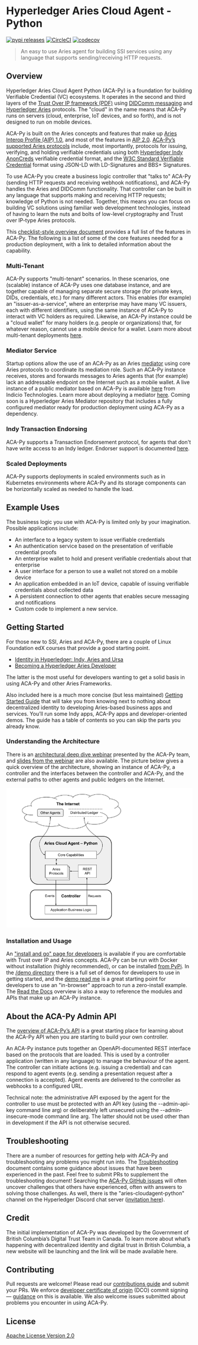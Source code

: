 # Hyperledger Aries Cloud Agent - Python

[![pypi releases](https://img.shields.io/pypi/v/aries_cloudagent)](https://pypi.org/project/aries-cloudagent/)
[![CircleCI](https://circleci.com/gh/hyperledger/aries-cloudagent-python.svg?style=shield)](https://circleci.com/gh/hyperledger/aries-cloudagent-python)
[![codecov](https://codecov.io/gh/hyperledger/aries-cloudagent-python/branch/main/graph/badge.svg)](https://codecov.io/gh/hyperledger/aries-cloudagent-python)

<!-- ![logo](/doc/assets/aries-cloudagent-python-logo-bw.png) -->

> An easy to use Aries agent for building SSI services using any language that supports sending/receiving HTTP requests.

## Overview

Hyperledger Aries Cloud Agent Python (ACA-Py) is a foundation for building Verifiable Credential (VC) ecosystems. It operates in the second and third layers of the [Trust Over IP framework (PDF)](https://trustoverip.org/wp-content/uploads/sites/98/2020/05/toip_050520_primer.pdf) using [DIDComm messaging](https://github.com/hyperledger/aries-rfcs/tree/main/concepts/0005-didcomm) and [Hyperledger Aries](https://www.hyperledger.org/use/aries) protocols. The "cloud" in the name means that ACA-Py runs on servers (cloud, enterprise, IoT devices, and so forth), and is not designed to run on mobile devices.

ACA-Py is built on the Aries concepts and features that make up [Aries Interop Profile (AIP) 1.0](https://github.com/hyperledger/aries-rfcs/tree/main/concepts/0302-aries-interop-profile#aries-interop-profile-version-10), and most of the features in [AIP 2.0](https://github.com/hyperledger/aries-rfcs/tree/main/concepts/0302-aries-interop-profile#aries-interop-profile-version-20). [ACA-Py’s supported Aries protocols](https://github.com/hyperledger/aries-cloudagent-python/blob/main/SupportedRFCs.md) include, most importantly, protocols for issuing, verifying, and holding verifiable credentials using both [Hyperledger Indy AnonCreds](https://hyperledger-indy.readthedocs.io/projects/sdk/en/latest/docs/design/002-anoncreds/README.html) verifiable credential format, and the [W3C Standard Verifiable Credential](https://www.w3.org/TR/vc-data-model/) format using JSON-LD with LD-Signatures and BBS+ Signatures.

To use ACA-Py you create a business logic controller that "talks to" ACA-Py (sending HTTP requests and receiving webhook notifications), and ACA-Py handles the Aries and DIDComm functionality. That controller can be built in any language that supports making and receiving HTTP requests; knowledge of Python is not needed. Together, this means you can focus on building VC solutions using familiar web development technologies, instead of having to learn the nuts and bolts of low-level cryptography and Trust over IP-type Aries protocols.

This [checklist-style overview document](/docs/SupportedRFCs.md) provides a full list of the features in ACA-Py.
The following is a list of some of the core features needed for a production deployment, with a link to detailed information about the capability.

### Multi-Tenant

ACA-Py supports "multi-tenant" scenarios. In these scenarios, one (scalable) instance of ACA-Py uses one database instance, and are together capable of managing separate secure storage (for private keys, DIDs, credentials, etc.) for many different actors. This enables (for example) an "issuer-as-a-service", where an enterprise may have many VC issuers, each with different identifiers, using the same instance of ACA-Py to interact with VC holders as required. Likewise, an ACA-Py instance could be a "cloud wallet" for many holders (e.g. people or organizations) that, for whatever reason, cannot use a mobile device for a wallet. Learn more about multi-tenant deployments [here](/docs/Multitenancy.md).

### Mediator Service

Startup options allow the use of an ACA-Py as an Aries [mediator](https://github.com/hyperledger/aries-rfcs/tree/main/concepts/0046-mediators-and-relays#summary) using core Aries protocols to coordinate its mediation role. Such an ACA-Py instance receives, stores and forwards messages to Aries  agents that (for example) lack an addressable endpoint on the Internet such as a mobile wallet. A live instance of a public mediator based on ACA-Py is available [here](https://indicio-tech.github.io/mediator/) from Indicio Technologies. Learn more about deploying a mediator [here](/docs/Mediation.md).
Coming soon is a Hyperledger Aries Mediator repository that includes a fully configured mediator ready for production deployment using
ACA-Py as a dependency.

### Indy Transaction Endorsing

ACA-Py supports a Transaction Endorsement protocol, for agents that don't have write access to an Indy ledger.  Endorser support is documented [here](Endorser.md).

### Scaled Deployments

ACA-Py supports deployments in scaled environments such as in Kubernetes environments where ACA-Py and its storage components can be horizontally scaled as needed to handle the load.

## Example Uses

The business logic you use with ACA-Py is limited only by your imagination. Possible applications include:

* An interface to a legacy system to issue verifiable credentials
* An authentication service based on the presentation of verifiable credential proofs
* An enterprise wallet to hold and present verifiable credentials about that enterprise
* A user interface for a person to use a wallet not stored on a mobile device
* An application embedded in an IoT device, capable of issuing verifiable credentials about collected data
* A persistent connection to other agents that enables secure messaging and notifications
* Custom code to implement a new service.

## Getting Started

For those new to SSI, Aries and ACA-Py, there are a couple of Linux Foundation edX courses that provide a good starting point.

* [Identity in Hyperledger: Indy, Aries and Ursa](https://www.edx.org/course/identity-in-hyperledger-aries-indy-and-ursa)
* [Becoming a Hyperledger Aries Developer](https://www.edx.org/course/becoming-a-hyperledger-aries-developer)

The latter is the most useful for developers wanting to get a solid basis in using ACA-Py and other Aries Frameworks.

Also included here is a much more concise (but less maintained) [Getting Started Guide](/docs/developer/README.md) that will take you from knowing next to nothing about decentralized identity to developing Aries-based business apps and services. You’ll run some Indy apps, ACA-Py apps and developer-oriented demos. The guide has a table of contents so you can skip the parts you already know.

### Understanding the Architecture

There is an [architectural deep dive webinar](https://www.youtube.com/watch?v=FXTQEtB4fto&feature=youtu.be) presented by the ACA-Py team, and [slides from the webinar](https://docs.google.com/presentation/d/1K7qiQkVi4n-lpJ3nUZY27OniUEM0c8HAIk4imCWCx5Q/edit#slide=id.g5d43fe05cc_0_77) are also available. The picture below gives a quick overview of the architecture, showing an instance of ACA-Py, a controller and the interfaces between the controller and ACA-Py, and the external paths to other agents and public ledgers on the Internet.

![drawing](/docs/assets/aca-py_architecture.png)

### Installation and Usage

An ["install and go" page for developers](https://github.com/hyperledger/aries-cloudagent-python/blob/main/DevReadMe.md) is available if you are comfortable with Trust over IP and Aries concepts. ACA-Py can be run with Docker without installation (highly recommended), or can be installed [from PyPi](https://pypi.org/project/aries-cloudagent/). In the [/demo directory](/demo) there is a full set of demos for developers to use in getting started, and the [demo read me](/demo/README.md) is a great starting point for developers to use an "in-browser" approach to run a zero-install example. The [Read the Docs](https://aries-cloud-agent-python.readthedocs.io/en/latest/) overview is also a way to reference the modules and APIs that make up an ACA-Py instance.

## About the ACA-Py Admin API

The [overview of ACA-Py’s API](https://github.com/hyperledger/aries-cloudagent-python/blob/main/AdminAPI.md) is a great starting place for learning about the ACA-Py API when you are starting to build your own controller.

An ACA-Py instance puts together an OpenAPI-documented REST interface based on the protocols that are loaded. This is used by a controller application (written in any language) to manage the behaviour of the agent. The controller can initiate actions (e.g. issuing a credential) and can respond to agent events (e.g. sending a presentation request after a connection is accepted). Agent events are delivered to the controller as webhooks to a configured URL.

Technical note: the administrative API exposed by the agent for the controller to use must be protected with an API key (using the --admin-api-key command line arg) or deliberately left unsecured using the --admin-insecure-mode command line arg. The latter should not be used other than in development if the API is not otherwise secured.

## Troubleshooting

There are a number of resources for getting help with ACA-Py and troubleshooting
any problems you might run into. The [Troubleshooting](Troubleshooting.md)
document contains some guidance about issues that have been experienced in the
past. Feel free to submit PRs to supplement the troubleshooting document!
Searching the [ACA-Py GitHub
issues](https://github.com/hyperledger/aries-cloudagent-python/issues) will
often uncover challenges that others have experienced, often with answers to
solving those challenges. As well, there is the "aries-cloudagent-python"
channel on the Hyperledger Discord chat server ([invitation
here](https://discord.gg/hyperledger)).

## Credit

The initial implementation of ACA-Py was developed by the Government of British Columbia’s Digital Trust Team in Canada. To learn more about what’s happening with decentralized identity and digital trust in British Columbia, a new website will be launching and the link will be made available here.

## Contributing

Pull requests are welcome! Please read our [contributions guide](https://github.com/hyperledger/aries-cloudagent-python/blob/main/CONTRIBUTING.md) and submit your PRs. We enforce [developer certificate of origin](https://developercertificate.org/) (DCO) commit signing — [guidance](https://github.com/apps/dco) on this is available. We also welcome issues submitted about problems you encounter in using ACA-Py.

## License

[Apache License Version 2.0](https://github.com/hyperledger/aries-cloudagent-python/blob/main/LICENSE)
